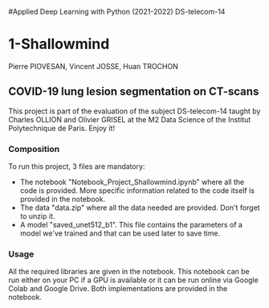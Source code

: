 #Applied Deep Learning with Python (2021-2022)
DS-telecom-14

# 1-Shallowmind
Pierre PIOVESAN, Vincent JOSSE, Huan TROCHON

## COVID-19 lung lesion segmentation on CT-scans
This project is part of the evaluation of the subject DS-telecom-14 taught by Charles OLLION and Olivier GRISEL at the M2 Data Science of the Institut Polytechnique de Paris.
Enjoy it!

### Composition
To run this project, 3 files are mandatory:

- The notebook "Notebook_Project_Shallowmind.ipynb" where all the code is provided. More specific information related to the code itself is provided in the notebook.
- The data "data.zip" where all the data needed are provided. Don't forget to unzip it.
- A model "saved_unet512_b1". This file contains the parameters of a model we've trained and that can be used later to save time.

### Usage
All the required libraries are given in the notebook.
This notebook can be run either on your PC if a GPU is available or it can be run online via Google Colab and Google Drive. Both implementations are provided in the notebook.